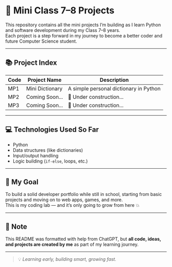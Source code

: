 # 🧠 Mini Class 7–8 Projects

This repository contains all the mini projects I’m building as I learn Python and software development during my Class 7–8 years.  
Each project is a step forward in my journey to become a better coder and future Computer Science student.

---

## 📚 Project Index

| Code  | Project Name        | Description                                  |
|-------|---------------------|----------------------------------------------|
| MP1   | Mini Dictionary     | A simple personal dictionary in Python       |
| MP2   | Coming Soon...      | 🚧 Under construction...                     |
| MP3   | Coming Soon...      | 🚧 Under construction...                     |

---

## 💻 Technologies Used So Far

- Python
- Data structures (like dictionaries)
- Input/output handling
- Logic building (`if-else`, loops, etc.)

---

## 🎯 My Goal

To build a solid developer portfolio while still in school, starting from basic projects and moving on to web apps, games, and more.  
This is my coding lab — and it’s only going to grow from here 💥

---

## 📎 Note

This README was formatted with help from ChatGPT, but **all code, ideas, and projects are created by me** as part of my learning journey.

---
> 💡 *Learning early, building smart, growing fast.*
